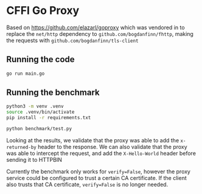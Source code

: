 # CFFI Go Proxy

Based on https://github.com/elazarl/goproxy which was vendored in to replace the `net/http` dependency to `github.com/bogdanfinn/fhttp`, making the requests with `github.com/bogdanfinn/tls-client`

## Running the code

```bash
go run main.go
```

## Running the benchmark

```bash
python3 -m venv .venv
source .venv/bin/activate
pip install -r requirements.txt
```

```bash
python benchmark/test.py
```

Looking at the results, we validate that the proxy was able to add the `x-returned-by` header to the response.
We can also validate that the proxy was able to intercept the request, and add the `X-Hello-World` header before sending it to HTTPBIN

Currently the benchmark only works for `verify=False`, however the proxy service could be configured to trust a certain CA certificate.
If the client also trusts that CA certificate, `verify=False` is no longer needed.
